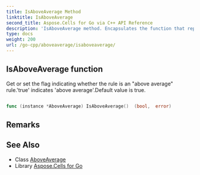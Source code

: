 ```yaml
---
title: IsAboveAverage Method 
linktitle: IsAboveAverage
second_title: Aspose.Cells for Go via C++ API Reference
description: 'IsAboveAverage method. Encapsulates the function that represents isaboveaverage in Go.'
type: docs
weight: 200
url: /go-cpp/aboveaverage/isaboveaverage/
---
```


## IsAboveAverage function

Get or set the flag indicating whether the rule is an "above average" rule.'true' indicates 'above average'.Default value is true.

```go

func (instance *AboveAverage) IsAboveAverage()  (bool,  error) 

```

## Remarks


## See Also

* Class [AboveAverage](../)
* Library [Aspose.Cells for Go](../../)
